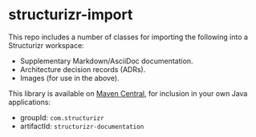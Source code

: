 # structurizr-import

This repo includes a number of classes for importing the following into a Structurizr workspace:

- Supplementary Markdown/AsciiDoc documentation.
- Architecture decision records (ADRs).
- Images (for use in the above).

This library is available on [Maven Central](https://mvnrepository.com/artifact/com.structurizr/structurizr-documentation), for inclusion in your own Java applications:

- groupId: `com.structurizr`
- artifactId: `structurizr-documentation`
